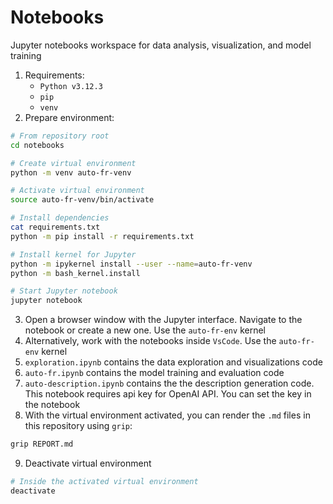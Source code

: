 # Notebooks

Jupyter notebooks workspace for data analysis, visualization, and model training

1. Requirements:
	- `Python v3.12.3`
	- `pip`
	- `venv`
2. Prepare environment:
```bash
# From repository root
cd notebooks

# Create virtual environment
python -m venv auto-fr-venv

# Activate virtual environment
source auto-fr-venv/bin/activate

# Install dependencies
cat requirements.txt
python -m pip install -r requirements.txt

# Install kernel for Jupyter
python -m ipykernel install --user --name=auto-fr-venv
python -m bash_kernel.install

# Start Jupyter notebook
jupyter notebook
```
3. Open a browser window with the Jupyter interface. Navigate to the notebook or create a new one. Use the `auto-fr-env` kernel
4. Alternatively, work with the notebooks inside `VsCode`. Use the `auto-fr-env` kernel
5. `exploration.ipynb` contains the data exploration and visualizations code
6. `auto-fr.ipynb` contains the model training and evaluation code
7. `auto-description.ipynb` contains the the description generation code. This notebook requires api key for OpenAI API. You can set the key in the notebook
8. With the virtual environment activated, you can render the `.md` files in this repository using `grip`:
```bash
grip REPORT.md
```
9.  Deactivate virtual environment
```bash
# Inside the activated virtual environment
deactivate
```